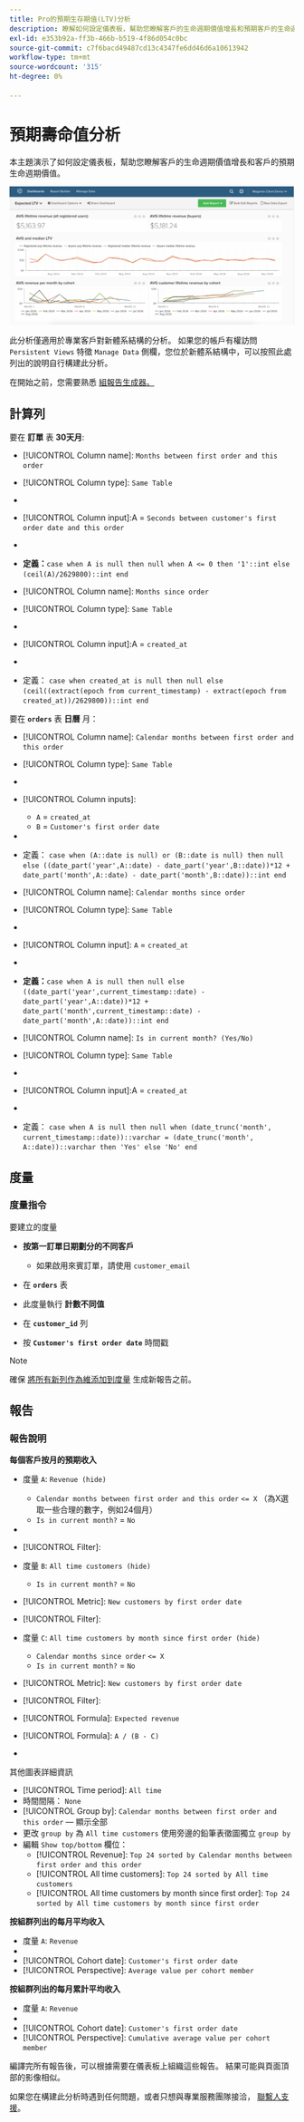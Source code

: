 ```yaml
---
title: Pro的預期生存期值(LTV)分析
description: 瞭解如何設定儀表板，幫助您瞭解客戶的生命週期價值增長和預期客戶的生命週期價值。
exl-id: e353b92a-ff3b-466b-b519-4f86d054c0bc
source-git-commit: c7f6bacd49487cd13c4347fe6dd46d6a10613942
workflow-type: tm+mt
source-wordcount: '315'
ht-degree: 0%

---
```


# 預期壽命值分析

本主題演示了如何設定儀表板，幫助您瞭解客戶的生命週期價值增長和客戶的預期生命週期價值。

![](../../assets/exp-lifetim-value-anyalysis.png)

此分析僅適用於專業客戶對新體系結構的分析。 如果您的帳戶有權訪問 `Persistent Views` 特徵 `Manage Data` 側欄，您位於新體系結構中，可以按照此處列出的說明自行構建此分析。

在開始之前，您需要熟悉 [組報告生成器。](../dev-reports/cohort-rpt-bldr.md)

## 計算列

要在 **訂單** 表 **30天月**:

* [!UICONTROL Column name]: `Months between first order and this order`
* [!UICONTROL Column type]: `Same Table`
* 
   [!UICONTROL Column equation]: `CALCULATION`
* [!UICONTROL Column input]:A = `Seconds between customer's first order date and this order`
* 
   [!UICONTROL Datatype]: `Integer`
* **定義：**`case when A is null then null when A <= 0 then '1'::int else (ceil(A)/2629800)::int end`

* [!UICONTROL Column name]: `Months since order`
* [!UICONTROL Column type]: `Same Table`
* 
   [!UICONTROL Column equation]: `CALCULATION`
* [!UICONTROL Column input]:A = `created_at`
* 
   [!UICONTROL Datatype]: `Integer`
* 定義： `case when created_at is null then null else (ceil((extract(epoch from current_timestamp) - extract(epoch from created_at))/2629800))::int end`

要在 **`orders`** 表 **日曆** 月：

* [!UICONTROL Column name]: `Calendar months between first order and this order`
* [!UICONTROL Column type]: `Same Table`
* 
   [!UICONTROL Column equation]: `CALCULATION`
* [!UICONTROL Column inputs]:
   * `A` = `created_at`
   * `B` = `Customer's first order date`

* 
   [!UICONTROL Datatype]: `Integer`
* 定義： `case when (A::date is null) or (B::date is null) then null else ((date_part('year',A::date) - date_part('year',B::date))*12 + date_part('month',A::date) - date_part('month',B::date))::int end`

* [!UICONTROL Column name]: `Calendar months since order`
* [!UICONTROL Column type]: `Same Table`
* 
   [!UICONTROL Column equation]: `CALCULATION`
* [!UICONTROL Column input]: `A` = `created_at`
* 
   [!UICONTROL Datatype]: `Integer`
* **定義：**`case when A is null then null else ((date_part('year',current_timestamp::date) - date_part('year',A::date))*12 + date_part('month',current_timestamp::date) - date_part('month',A::date))::int end`

* [!UICONTROL Column name]: `Is in current month? (Yes/No)`
* [!UICONTROL Column type]: `Same Table`
* 
   [!UICONTROL Column equation]: `CALCULATION`
* [!UICONTROL Column input]:A = `created_at`
* 
   [!UICONTROL Datatype]: `String`
* 定義： `case when A is null then null when (date_trunc('month', current_timestamp::date))::varchar = (date_trunc('month', A::date))::varchar then 'Yes' else 'No' end`

## 度量

### 度量指令

要建立的度量

* **按第一訂單日期劃分的不同客戶**
   * 如果啟用來賓訂單，請使用 `customer_email`

* 在 **`orders`** 表
* 此度量執行 **計數不同值**
* 在 **`customer_id`** 列
* 按 **`Customer's first order date`** 時間戳

>[!NOTE]
>
>確保 [將所有新列作為維添加到度量](../../data-analyst/data-warehouse-mgr/manage-data-dimensions-metrics.md) 生成新報告之前。

## 報告

### 報告說明

**每個客戶按月的預期收入**

* 度量 `A`: `Revenue (hide)`
   * `Calendar months between first order and this order` `<= X` （為X選取一些合理的數字，例如24個月）
   * `Is in current month?` = `No`

* 
   [!UICONTROL度量]: `Revenue`
* [!UICONTROL Filter]:

* 度量 `B`: `All time customers (hide)`
   * `Is in current month?` = `No`

* [!UICONTROL Metric]: `New customers by first order date`
* [!UICONTROL Filter]:

* 度量 `C`: `All time customers by month since first order (hide)`
   * `Calendar months since order` `<= X`
   * `Is in current month?` = `No`

* [!UICONTROL Metric]: `New customers by first order date`
* [!UICONTROL Filter]:

* [!UICONTROL Formula]: `Expected revenue`
* [!UICONTROL Formula]: `A / (B - C)`
* 

   [!UICONTROL Format]: `Currency`

其他圖表詳細資訊

* [!UICONTROL Time period]: `All time`
* 時間間隔： `None`
* [!UICONTROL Group by]: `Calendar months between first order and this order`  — 顯示全部
* 更改 `group by` 為 `All time customers` 使用旁邊的鉛筆表徵圖獨立 `group by`
* 編輯 `Show top/bottom` 欄位：
   * [!UICONTROL Revenue]: `Top 24 sorted by Calendar months between first order and this order`
   * [!UICONTROL All time customers]: `Top 24 sorted by All time customers`
   * [!UICONTROL All time customers by month since first order]: `Top 24 sorted by All time customers by month since first order`

**按組群列出的每月平均收入**

* 度量 `A`: `Revenue`
* 
   [!UICONTROL Metric view]: `Cohort`
* [!UICONTROL Cohort date]: `Customer's first order date`
* [!UICONTROL Perspective]: `Average value per cohort member`

**按組群列出的每月累計平均收入**

* 度量 `A`: `Revenue`
* 
   [!UICONTROL Metric view]: `Cohort`
* [!UICONTROL Cohort date]: `Customer's first order date`
* [!UICONTROL Perspective]: `Cumulative average value per cohort member`

編譯完所有報告後，可以根據需要在儀表板上組織這些報告。 結果可能與頁面頂部的影像相似。

如果您在構建此分析時遇到任何問題，或者只想與專業服務團隊接洽， [聯繫人支援](https://experienceleague.adobe.com/docs/commerce-knowledge-base/kb/troubleshooting/miscellaneous/mbi-service-policies.html)。
